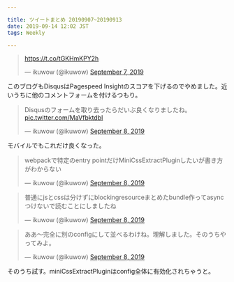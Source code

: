 ```yaml
---

title: ツイートまとめ 20190907~20190913
date: 2019-09-14 12:02 JST
tags: Weekly

---
```


<blockquote class="twitter-tweet"><p lang="und" dir="ltr"><a href="https://t.co/tGKHmKPY2h">https://t.co/tGKHmKPY2h</a></p>&mdash; ikuwow (@ikuwow) <a href="https://twitter.com/ikuwow/status/1170297022261256193?ref_src=twsrc%5Etfw">September 7, 2019</a></blockquote>
このブログもDisqusはPagespeed Insightのスコアを下げるのでやめました。近いうちに他のコメントフォームを付けるつもり。

<blockquote class="twitter-tweet"><p lang="ja" dir="ltr">Disqusのフォームを取り去ったらだいぶ良くなりましたね。 <a href="https://t.co/MaVfbktdbI">pic.twitter.com/MaVfbktdbI</a></p>&mdash; ikuwow (@ikuwow) <a href="https://twitter.com/ikuwow/status/1170497017400844288?ref_src=twsrc%5Etfw">September 8, 2019</a></blockquote>
モバイルでもこれだけ良くなった。

<blockquote class="twitter-tweet"><p lang="ja" dir="ltr">webpackで特定のentry pointだけMiniCssExtractPluginしたいが書き方がわからない</p>&mdash; ikuwow (@ikuwow) <a href="https://twitter.com/ikuwow/status/1170575853576548352?ref_src=twsrc%5Etfw">September 8, 2019</a></blockquote>

<blockquote class="twitter-tweet"><p lang="ja" dir="ltr">普通にjsとcssは分けずにblockingresourceまとめたbundle作ってasyncつけないで読むことにしましたね</p>&mdash; ikuwow (@ikuwow) <a href="https://twitter.com/ikuwow/status/1170587944379248640?ref_src=twsrc%5Etfw">September 8, 2019</a></blockquote>

<blockquote class="twitter-tweet"><p lang="ja" dir="ltr">ああ〜完全に別のconfigにして並べるわけね。理解しました。そのうちやってみよ。</p>&mdash; ikuwow (@ikuwow) <a href="https://twitter.com/ikuwow/status/1170683433611251712?ref_src=twsrc%5Etfw">September 8, 2019</a></blockquote>

そのうち試す。miniCssExtractPluginはconfig全体に有効化されちゃうと。

